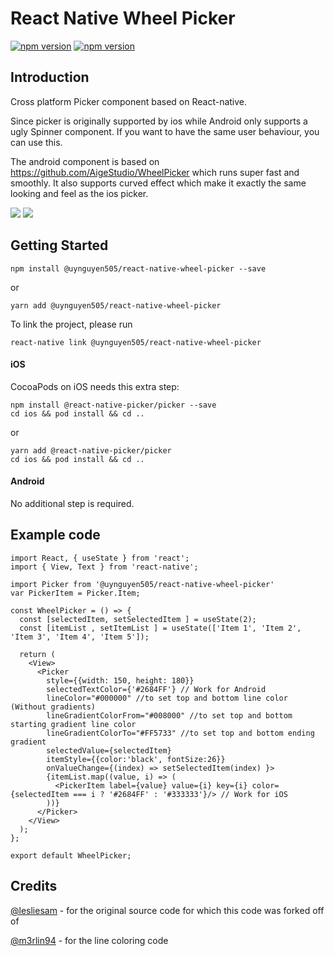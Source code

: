 # React Native Wheel Picker
[![npm version](http://img.shields.io/npm/v/@uynguyen505/react-native-wheel-picker.svg?style=flat-square)](https://www.npmjs.com/package/@uynguyen505/react-native-wheel-picker "View this project on npm")
[![npm version](http://img.shields.io/npm/dm/@uynguyen505/react-native-wheel-picker.svg?style=flat-square)](https://www.npmjs.com/package/@uynguyen505/react-native-wheel-picker "View this project on npm")

## Introduction

Cross platform Picker component based on React-native.

Since picker is originally supported by ios while Android only supports a ugly Spinner component. If you want to have the same user behaviour, you can use this.

The android component is based on https://github.com/AigeStudio/WheelPicker which runs super fast and smoothly. It also supports curved effect which make it exactly the same looking and feel as the ios picker.

![](https://raw.githubusercontent.com/lesliesam/react-native-wheel-picker/master/demo.gif)
![](https://raw.githubusercontent.com/lesliesam/react-native-wheel-picker/master/demo_android.gif)

## Getting Started
```
npm install @uynguyen505/react-native-wheel-picker --save
```

or

```
yarn add @uynguyen505/react-native-wheel-picker
```

To link the project, please run
```
react-native link @uynguyen505/react-native-wheel-picker
```

#### iOS
CocoaPods on iOS needs this extra step:

```
npm install @react-native-picker/picker --save
cd ios && pod install && cd ..
```

or

```
yarn add @react-native-picker/picker
cd ios && pod install && cd ..
```

#### Android
No additional step is required.

## Example code
```
import React, { useState } from 'react';
import { View, Text } from 'react-native';

import Picker from '@uynguyen505/react-native-wheel-picker'
var PickerItem = Picker.Item;

const WheelPicker = () => {
  const [selectedItem, setSelectedItem ] = useState(2);
  const [itemList , setItemList ] = useState(['Item 1', 'Item 2', 'Item 3', 'Item 4', 'Item 5']);

  return (
    <View>
      <Picker
        style={{width: 150, height: 180}}
        selectedTextColor={'#2684FF'} // Work for Android
        lineColor="#000000" //to set top and bottom line color (Without gradients)
        lineGradientColorFrom="#008000" //to set top and bottom starting gradient line color
        lineGradientColorTo="#FF5733" //to set top and bottom ending gradient
        selectedValue={selectedItem}
        itemStyle={{color:'black', fontSize:26}}
        onValueChange={(index) => setSelectedItem(index) }>
        {itemList.map((value, i) => (
          <PickerItem label={value} value={i} key={i} color={selectedItem === i ? '#2684FF' : '#333333'}/> // Work for iOS
        ))}
      </Picker>
    </View>
  );
};

export default WheelPicker;
```
## Credits

[@lesliesam](https://github.com/lesliesam) - for the original source code for which this code was forked off of

[@m3rlin94](https://github.com/m3rlin94) - for the line coloring code
